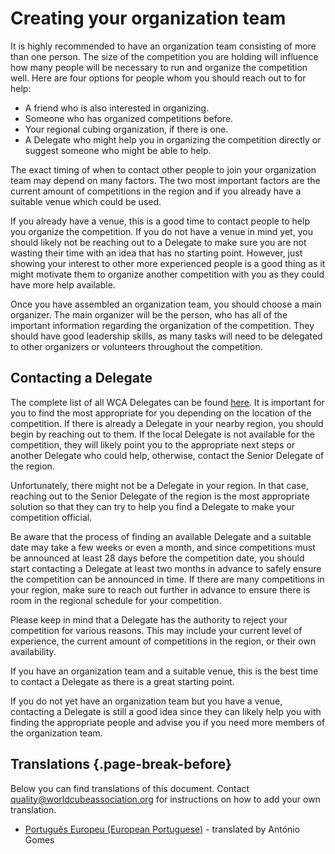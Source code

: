 # Creating your organization team

It is highly recommended to have an organization team consisting of more than one person. The size of the competition you are holding will influence how many people will be necessary to run and organize the competition well. Here are four options for people whom you should reach out to for help:

- A friend who is also interested in organizing.
- Someone who has organized competitions before.
- Your regional cubing organization, if there is one.
- A Delegate who might help you in organizing the competition directly or suggest someone who might be able to help.

The exact timing of when to contact other people to join your organization team may depend on many factors. The two most important factors are the current amount of competitions in the region and if you already have a suitable venue which could be used.

If you already have a venue, this is a good time to contact people to help you organize the competition. If you do not have a venue in mind yet, you should likely not be reaching out to a Delegate to make sure you are not wasting their time with an idea that has no starting point. However, just showing your interest to other more experienced people is a good thing as it might motivate them to organize another competition with you as they could have more help available.

Once you have assembled an organization team, you should choose a main organizer. The main organizer will be the person, who has all of the important information regarding the organization of the competition. They should have good leadership skills, as many tasks will need to be delegated to other organizers or volunteers throughout the competition.

## Contacting a Delegate

The complete list of all WCA Delegates can be found [here](wca{delegates}). It is important for you to find the most appropriate for you depending on the location of the competition. If there is already a Delegate in your nearby region, you should begin by reaching out to them. If the local Delegate is not available for the competition, they will likely point you to the appropriate next steps or another Delegate who could help, otherwise, contact the Senior Delegate of the region.

Unfortunately, there might not be a Delegate in your region. In that case, reaching out to the Senior Delegate of the region is the most appropriate solution so that they can try to help you find a Delegate to make your competition official.

Be aware that the process of finding an available Delegate and a suitable date may take a few weeks or even a month, and since competitions must be announced at least 28 days before the competition date, you should start contacting a Delegate at least two months in advance to safely ensure the competition can be announced in time. If there are many competitions in your region, make sure to reach out further in advance to ensure there is room in the regional schedule for your competition.

Please keep in mind that a Delegate has the authority to reject your competition for various reasons. This may include your current level of experience, the current amount of competitions in the region, or their own availability.

If you have an organization team and a suitable venue, this is the best time to contact a Delegate as there is a great starting point.

If you do not yet have an organization team but you have a venue, contacting a Delegate is still a good idea since they can likely help you with finding the appropriate people and advise you if you need more members of the organization team.

## Translations {.page-break-before}

Below you can find translations of this document. Contact quality@worldcubeassociation.org for instructions on how to add your own translation.

- [Português Europeu (European Portuguese)](wcadoc{edudoc/organizer-guidelines/pt/orga-team-delegate.pdf}) - translated by António Gomes
